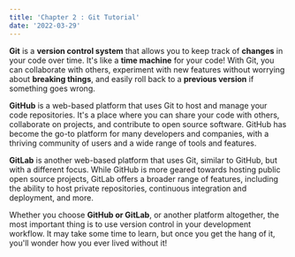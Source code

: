 ```yaml
---
title: 'Chapter 2 : Git Tutorial'
date: '2022-03-29'
---
```


**Git** is a **version control system** that allows you to keep track of **changes** in your code over time. It's like a **time machine** for your code! With Git, you can collaborate with others, experiment with new features without worrying about **breaking things**, and easily roll back to a **previous version** if something goes wrong.

**GitHub** is a web-based platform that uses Git to host and manage your code repositories. It's a place where you can share your code with others, collaborate on projects, and contribute to open source software. GitHub has become the go-to platform for many developers and companies, with a thriving community of users and a wide range of tools and features.

**GitLab** is another web-based platform that uses Git, similar to GitHub, but with a different focus. While GitHub is more geared towards hosting public open source projects, GitLab offers a broader range of features, including the ability to host private repositories, continuous integration and deployment, and more.

Whether you choose **GitHub or GitLab**, or another platform altogether, the most important thing is to use version control in your development workflow. It may take some time to learn, but once you get the hang of it, you'll wonder how you ever lived without it!

